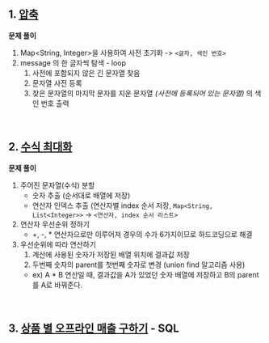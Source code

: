 ## 1. [압축](https://school.programmers.co.kr/learn/courses/30/lessons/17684)

**문제 풀이**
1. Map<String, Integer>을 사용하여 사전 초기화 -> `<글자, 색인 번호>`
2. message 의 한 글자씩 탐색 - loop
    1. 사전에 포함되지 않은 긴 문자열 찾음
    2. 문자열 사전 등록
    3. 찾은 문자열의 마지막 문자를 지운 문자열 *(사전에 등록되어 있는 문자열)* 의 색인 번호 출력

<br>

## 2. [수식 최대화](https://school.programmers.co.kr/learn/courses/30/lessons/67257)

**문제 풀이**
1. 주어진 문자열(수식) 분할
    - 숫자 추출 (순서대로 배열에 저장)
    - 연산자 인덱스 추출 (연산자별 index 순서 저장, `Map<String, List<Integer>>` → `<연산자, index 순서 리스트>`
2. 연산자 우선순위 정하기 
    - +, -, * 연산자으로만 이루어져 경우의 수가 6가지이므로 하드코딩으로 해결
3. 우선순위에 따라 연산하기
    1. 계산에 사용된 숫자가 저장된 배열 위치에 결과값 저장
    2. 두번째 숫자의 parent를 첫번째 숫자로 변경 (union find 알고리즘 사용)
    - ex) A * B 연산일 때, 결과값을 A가 있었던 숫자 배열에 저장하고 B의 parent를 A로 바꿔준다.

<br>

## 3. [상품 별 오프라인 매출 구하기](https://school.programmers.co.kr/learn/courses/30/lessons/131533) - SQL